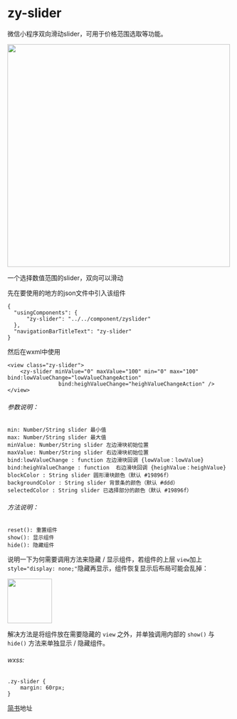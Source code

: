 # zy-slider
微信小程序双向滑动slider，可用于价格范围选取等功能。




<img src="https://user-images.githubusercontent.com/12731778/43645614-0b99621c-9765-11e8-8787-c1ac2d544c11.png" height = "500" />

一个选择数值范围的slider，双向可以滑动

先在要使用的地方的json文件中引入该组件
```
{
  "usingComponents": {
      "zy-slider": "../../component/zyslider"
  },
  "navigationBarTitleText": "zy-slider"
}
```

然后在wxml中使用
```
<view class="zy-slider">
    <zy-slider minValue="0" maxValue="100" min="0" max="100" bind:lowValueChange="lowValueChangeAction"
                bind:heighValueChange="heighValueChangeAction" />
</view>
```

###### 参数说明：
```
min: Number/String slider 最小值
max: Number/String slider 最大值
minValue: Number/String slider 左边滑块初始位置
maxValue: Number/String slider 右边滑块初始位置
bind:lowValueChange : function 左边滑块回调 {lowValue：lowValue}
bind:heighValueChange : function  右边滑块回调 {heighValue：heighValue}
blockColor : String slider 圆形滑块颜色（默认 #19896f）
backgroundColor : String slider 背景条的颜色（默认 #ddd）
selectedColor : String slider 已选择部分的颜色（默认 #19896f）
```
###### 方法说明：
```
reset(): 重置组件
show(): 显示组件
hide(): 隐藏组件
```
说明一下为何需要调用方法来隐藏 / 显示组件，若组件的上层 ```view```加上 ```style="display: none;"```隐藏再显示，组件恢复显示后布局可能会乱掉：

<img src="https://user-images.githubusercontent.com/12731778/43646337-3e6af154-9767-11e8-9a6e-ea4791b941f7.png" height = "100" />

解决方法是将组件放在需要隐藏的 ```view``` 之外，并单独调用内部的 ```show()``` 与 ```hide()``` 方法来单独显示 / 隐藏组件。


###### wxss:
```
.zy-slider {
    margin: 60rpx;
}
```

[简书](https://www.jianshu.com/p/7eaf95d1ae1f)地址
